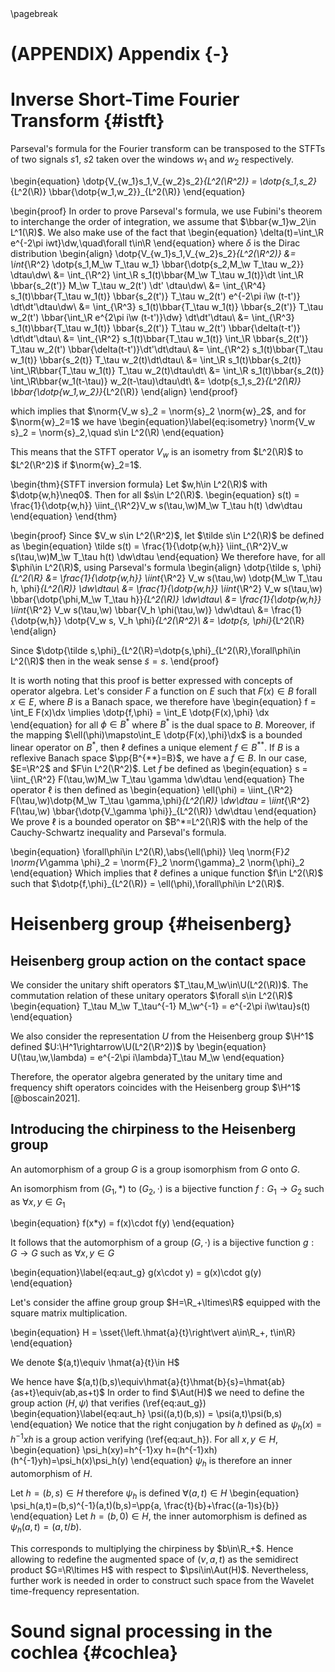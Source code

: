 <div id="refs"></div>
\pagebreak

# (APPENDIX) Appendix {-} 

# Inverse Short-Time Fourier Transform {#istft}

Parseval's formula for the Fourier transform can be transposed
to the STFTs of two signals $s1$, $s2$ taken over the windows $w_1$ and $w_2$ respectively.

\begin{equation}
\dotp{V_{w_1}s_1,V_{w_2}s_2}_{L^2(\R^2)} =
    \dotp{s_1,s_2}_{L^2(\R)} \bbar{\dotp{w_1,w_2}}_{L^2(\R)}
\end{equation}

\begin{proof}
In order to prove Parseval's formula, we use Fubini's theorem
to interchange the order of integration, we assume that $\bbar{w_1}w_2\in L^1(\R)$.
We also make use of the fact that
\begin{equation}
\delta(t)=\int_\R e^{-2\pi iwt}\dw,\quad\forall t\in\R
\end{equation}
where $\delta$ is the Dirac distribution
\begin{align}
\dotp{V_{w_1}s_1,V_{w_2}s_2}_{L^2(\R^2)}
&= \int_{\R^2} \dotp{s_1,M_\w T_\tau w_1} \bbar{\dotp{s_2,M_\w T_\tau w_2}} \dtau\dw\\
&= \int_{\R^2} \int_\R s_1(t)\bbar{M_\w T_\tau w_1(t)}\dt
               \int_\R \bbar{s_2(t')} M_\w T_\tau w_2(t') \dt' \dtau\dw\\
&= \int_{\R^4} s_1(t)\bbar{T_\tau w_1(t)}
    \bbar{s_2(t')} T_\tau w_2(t') e^{-2\pi i\w (t-t')} \dt\dt'\dtau\dw\\
&= \int_{\R^3} s_1(t)\bbar{T_\tau w_1(t)} \bbar{s_2(t')} T_\tau w_2(t')
    \bbar{\int_\R e^{2\pi i\w (t-t')}\dw} \dt\dt'\dtau\\
&= \int_{\R^3} s_1(t)\bbar{T_\tau w_1(t)} \bbar{s_2(t')} T_\tau w_2(t')
    \bbar{\delta(t-t')} \dt\dt'\dtau\\
&= \int_{\R^2} s_1(t)\bbar{T_\tau w_1(t)}
    \int_\R \bbar{s_2(t')} T_\tau w_2(t') \bbar{\delta(t-t')}\dt'\dt\dtau\\
&= \int_{\R^2} s_1(t)\bbar{T_\tau w_1(t)} \bbar{s_2(t)} T_\tau w_2(t)\dt\dtau\\
&= \int_\R s_1(t)\bbar{s_2(t)} \int_\R\bbar{T_\tau w_1(t)} T_\tau w_2(t)\dtau\dt\\
&= \int_\R s_1(t)\bbar{s_2(t)} \int_\R\bbar{w_1(t-\tau)} w_2(t-\tau)\dtau\dt\\
&= \dotp{s_1,s_2}_{L^2(\R)} \bbar{\dotp{w_1,w_2}}_{L^2(\R)}
\end{align}
\end{proof}

which implies that $\norm{V_w s}_2 = \norm{s}_2 \norm{w}_2$, and for $\norm{w}_2=1$ we have
\begin{equation}\label{eq:isometry}
\norm{V_w s}_2 = \norm{s}_2,\quad s\in L^2(\R)
\end{equation}

This means that the STFT operator $V_w$ is an isometry from $L^2(\R)$
to $L^2(\R^2)$ if $\norm{w}_2=1$.

\begin{thm}{STFT inversion formula}
Let $w,h\in L^2(\R)$ with $\dotp{w,h}\neq0$. Then for all $s\in L^2(\R)$.
\begin{equation}
s(t) = \frac{1}{\dotp{w,h}} \iint_{\R^2}V_w s(\tau,\w)M_\w T_\tau h(t) \dw\dtau
\end{equation}
\end{thm}

\begin{proof}
Since $V_w s\in L^2(\R^2)$, let $\tilde s\in L^2(\R)$ be defined as
\begin{equation}
\tilde s(t) = \frac{1}{\dotp{w,h}} \iint_{\R^2}V_w s(\tau,\w)M_\w T_\tau h(t) \dw\dtau
\end{equation}
We therefore have, for all $\phi\in L^2(\R)$, using Parseval's formula
\begin{align}
\dotp{\tilde s, \phi}_{L^2(\R}
&= \frac{1}{\dotp{w,h}} \iint_{\R^2} V_w s(\tau,\w) \dotp{M_\w T_\tau h, \phi}_{L^2(\R)} \dw\dtau\\
&= \frac{1}{\dotp{w,h}} \iint_{\R^2} V_w s(\tau,\w) \bbar{\dotp{\phi,M_\w T_\tau h}}_{L^2(\R)} \dw\dtau\\
&= \frac{1}{\dotp{w,h}} \iint_{\R^2} V_w s(\tau,\w) \bbar{V_h \phi(\tau,\w)} \dw\dtau\\
&= \frac{1}{\dotp{w,h}} \dotp{V_w s, V_h \phi}_{L^2(\R^2}\\
&= \dotp{s, \phi}_{L^2(\R}
\end{align}

Since $\dotp{\tilde s,\phi}_{L^2(\R}=\dotp{s,\phi}_{L^2(\R},\forall\phi\in L^2(\R)$
then in the weak sense $\tilde s = s$.
\end{proof}

It is worth noting that this proof is better expressed with concepts of operator algebra.
Let's consider $F$ a function on $E$ such that $F(x)\in B$ forall $x\in E$,
where $B$ is a Banach space, we therefore have
\begin{equation}
f = \int_E F(x)\dx \implies \dotp{f,\phi} = \int_E \dotp{F(x),\phi} \dx
\end{equation}
for all $\phi\in B^*$ where $B^*$ is the dual space to $B$.
Moreover, if the mapping $\ell(\phi)\mapsto\int_E \dotp{F(x),\phi}\dx$
is a bounded linear operator on $B^*$, then $\ell$ defines a unique element $f\in B^{**}$.
If $B$ is a reflexive Banach space $\pp{B^{**}=B}$, we have a $f\in B$.
In our case, $E=\R^2$ and $F\in L^2(\R^2)$. Let $f$ be defined as
\begin{equation}
s = \iint_{\R^2} F(\tau,\w)M_\w T_\tau \gamma \dw\dtau
\end{equation}
The operator $\ell$ is then defined as
\begin{equation}
\ell(\phi) = \iint_{\R^2} F(\tau,\w)\dotp{M_\w T_\tau \gamma,\phi}_{L^2(\R)} \dw\dtau
          = \iint_{\R^2} F(\tau,\w) \bbar{\dotp{V_\gamma \phi}}_{L^2(\R)} \dw\dtau
\end{equation}
We prove $\ell$ is a bounded operator on $B^*=L^2(\R)$ with the help
of the Cauchy-Schwartz inequality and Parseval's formula.

\begin{equation}
\forall\phi\in L^2(\R),\abs{\ell(\phi)} \leq \norm{F}_2 \norm{V_\gamma \phi}_2
= \norm{F}_2 \norm{\gamma}_2 \norm{\phi}_2
\end{equation}
Which implies that $\ell$ defines a unique function $f\in L^2(\R)$ such that
$\dotp{f,\phi}_{L^2(\R)} = \ell(\phi),\forall\phi\in L^2(\R)$.

# Heisenberg group {#heisenberg}

## Heisenberg group action on the contact space

We consider the unitary shift operators $T_\tau,M_\w\in\U(L^2(\R))$.
The commutation relation of these unitary operators $\forall s\in L^2(\R)$
\begin{equation}
T_\tau M_\w T_\tau^{-1} M_\w^{-1} = e^{-2\pi i\w\tau}s(t)
\end{equation}

We also consider the representation $U$ from the Heisenberg group $\H^1$
defined $U:\H^1\rightarrow\U(L^2(\R^2))$ by
\begin{equation}
U(\tau,\w,\lambda) = e^{-2\pi i\lambda}T_\tau M_\w
\end{equation}

Therefore, the operator algebra generated by the unitary time and frequency shift
operators coincides with the Heisenberg group $\H^1$ [@boscain2021].

## Introducing the chirpiness to the Heisenberg group

An automorphism of a group $G$ is a group isomorphism from $G$ onto $G$.

An isomorphism from $(G_1,*)$ to $(G_2,\cdot)$ is a bijective function
$f:G_1\rightarrow G_2$ such as $\forall x,y\in G_1$

\begin{equation}
f(x*y) = f(x)\cdot f(y)
\end{equation}

It follows that the automorphism of a group $(G,\cdot)$ is a bijective function
$g:G\rightarrow G$ such as $\forall x,y\in G$

\begin{equation}\label{eq:aut_g}
g(x\cdot y) = g(x)\cdot g(y)
\end{equation}

Let's consider the affine group group $H=\R_+\ltimes\R$ equipped with the square matrix multiplication. 

\begin{equation}
H = \sset{\left.\hmat{a}{t}\right\vert a\in\R_+, t\in\R}
\end{equation}

We denote $(a,t)\equiv \hmat{a}{t}\in H$

We hence have $(a,t)(b,s)\equiv\hmat{a}{t}\hmat{b}{s}=\hmat{ab}{as+t}\equiv(ab,as+t)$
In order to find $\Aut(H)$ we need to define the group action $(H,\psi)$ that verifies (\ref{eq:aut_g})
\begin{equation}\label{eq:aut_h}
\psi((a,t)(b,s)) = \psi(a,t)\psi(b,s)
\end{equation}
We notice that the right conjugation by $h$ defined as $\psi_h(x)=h^{-1}xh$
is a group action verifying (\ref{eq:aut_h}). For all $x,y\in H$,
\begin{equation}
\psi_h(xy)=h^{-1}xy h=(h^{-1}xh)(h^{-1}yh)=\psi_h(x)\psi_h(y)
\end{equation}
$\psi_h$ is therefore an inner automorphism of $H$.

Let $h=(b,s)\in H$ therefore $\psi_h$ is defined $\forall(a,t)\in H$
\begin{equation}
\psi_h(a,t)=(b,s)^{-1}(a,t)(b,s)=\pp{a, \frac{t}{b}+\frac{(a-1)s}{b}}
\end{equation}
Let $h=(b,0)\in H$, the inner automorphism is defined as $\psi_h(a,t)=(a,t/b)$.

This corresponds to multiplying the chirpiness by $b\in\R_+$.
Hence allowing to redefine the augmented space of $(\nu,a,t)$
as the semidirect product $G=\R\ltimes H$ with respect to $\psi\in\Aut(H)$.
Nevertheless, further work is needed in order to construct such space
from the Wavelet time-frequency representation.

# Sound signal processing in the cochlea {#cochlea}